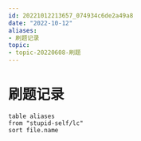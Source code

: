 ```yaml
---
id: 20221012213657_074934c6de2a49a8
date: "2022-10-12"
aliases:
- 刷题记录
topic:
- topic-20220608-刷题
---
```


# 刷题记录
```dataview
table aliases
from "stupid-self/lc"
sort file.name
```
